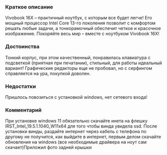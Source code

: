 ### **Краткое описание**
Vivobook 16X – практичный ноутбук, с которым все будет легче! Его мощный процессор Intel Core 13-го поколения позволит с комфортом решать любые задачи, а тонкорамочный обеспечит четкое и красочное изображение. Покоряйте весь мир – вместе с ноутбуком Vivobook 16X!

### **Достоинства**
Тонкий корпус, при этом качественный, понравилась клавиатура с подсветкой (приятная при печатании), стильный, для работы идеальный вариант! Графические редакторы еще не пробовал, но с серфингом справляется на ура, покупкой доволен.

### **Недостатки**
Пришлось повозиться с установкой windows, нет сетевого входа!

### **Комментарий**
При установке windows 11 обязательно скачайте инета на флешку IRST_Intel_19.5.1.1040_W11x64 для того чтобы винда увидела ssd. После установки винды, раздайте интернет через кабель с телефона по другому не получится, как выйдите в интернет, первым делом скачайте обновления на windows (все необходимые драйвера на ноут сам скачает)Приложил фото задней крышки
